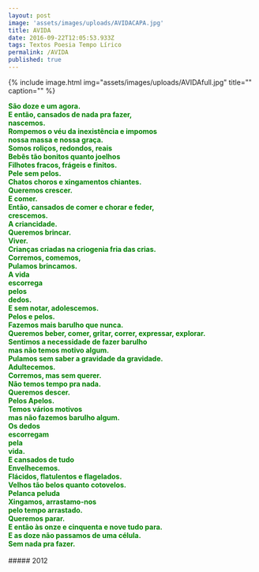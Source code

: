 ```yaml
---
layout: post
image: 'assets/images/uploads/AVIDACAPA.jpg'
title: AVIDA
date: 2016-09-22T12:05:53.933Z
tags: Textos Poesia Tempo Lírico
permalink: /AVIDA
published: true
---
```


{% include image.html
            img="assets/images/uploads/AVIDAfull.jpg"
            title=""
            caption=""
%}

<div style="color:green"><strong>
São doze e um agora.<br/>
E então, cansados de nada pra fazer,<br/>
nascemos.<br/>
Rompemos o véu da inexistência e impomos<br/>
nossa massa e nossa graça.<br/>
Somos roliços, redondos, reais<br/>
Bebês tão bonitos quanto joelhos<br/>
Filhotes fracos, frágeis e finitos.<br/>
Pele sem pelos.<br/>
Chatos choros e xingamentos chiantes.<br/>
Queremos crescer.<br/>
E comer.<br/>
Então, cansados de comer e chorar e feder,<br/>
crescemos.<br/>
A criancidade.<br/>
Queremos brincar.<br/>
Viver.<br/>
Crianças criadas na criogenia fria das crias.<br/>
Corremos, comemos,<br/>
Pulamos brincamos.<br/>
A vida<br/>
escorrega<br/>
pelos<br/>
dedos.<br/>
E sem notar, adolescemos.<br/>
Pelos e pelos.<br/>
Fazemos mais barulho que nunca.<br/>
Queremos beber, comer, gritar, correr, expressar, explorar.<br/>
Sentimos a necessidade de fazer barulho<br/>
mas não temos motivo algum.<br/>
Pulamos sem saber a gravidade da gravidade.<br/>
Adultecemos.<br/>
Corremos, mas sem querer.<br/>
Não temos tempo pra nada.<br/>
Queremos descer.<br/>
Pelos Apelos.<br/>
Temos vários motivos<br/>
mas não fazemos barulho algum.<br/>
Os dedos<br/>
escorregam<br/>
pela<br/>
vida.<br/>
E cansados de tudo<br/>
Envelhecemos.<br/>
Flácidos, flatulentos e flagelados.<br/>
Velhos tão belos quanto cotovelos.<br/>
Pelanca peluda<br/>
Xingamos, arrastamo-nos<br/>
pelo tempo arrastado.<br/>
Queremos parar.<br/>
E então às onze e cinquenta e nove tudo para.<br/>
E as doze não passamos de uma célula.<br/>
Sem nada pra fazer. </strong></div>
<br/>
##### 2012